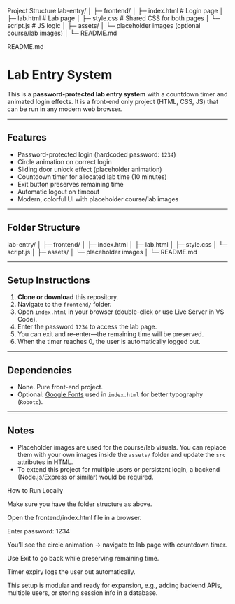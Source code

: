 Project Structure
lab-entry/
│
├─ frontend/
│   ├─ index.html        # Login page
│   ├─ lab.html          # Lab page
│   ├─ style.css         # Shared CSS for both pages
│   └─ script.js         # JS logic
│
├─ assets/
│   └─ placeholder images (optional course/lab images)
│
└─ README.md

README.md
# Lab Entry System

This is a **password-protected lab entry system** with a countdown timer and animated login effects. It is a front-end only project (HTML, CSS, JS) that can be run in any modern web browser.

---

## Features

- Password-protected login (hardcoded password: `1234`)
- Circle animation on correct login
- Sliding door unlock effect (placeholder animation)
- Countdown timer for allocated lab time (10 minutes)
- Exit button preserves remaining time
- Automatic logout on timeout
- Modern, colorful UI with placeholder course/lab images

---

## Folder Structure



lab-entry/
│
├─ frontend/
│ ├─ index.html
│ ├─ lab.html
│ ├─ style.css
│ └─ script.js
│
├─ assets/
│ └─ placeholder images
│
└─ README.md


---

## Setup Instructions

1. **Clone or download** this repository.
2. Navigate to the `frontend/` folder.
3. Open `index.html` in your browser (double-click or use Live Server in VS Code).
4. Enter the password `1234` to access the lab page.
5. You can exit and re-enter—the remaining time will be preserved.
6. When the timer reaches 0, the user is automatically logged out.

---

## Dependencies

- None. Pure front-end project.
- Optional: [Google Fonts](https://fonts.google.com/) used in `index.html` for better typography (`Roboto`).

---

## Notes

- Placeholder images are used for the course/lab visuals. You can replace them with your own images inside the `assets/` folder and update the `src` attributes in HTML.
- To extend this project for multiple users or persistent login, a backend (Node.js/Express or similar) would be required.

How to Run Locally

Make sure you have the folder structure as above.

Open the frontend/index.html file in a browser.

Enter password: 1234

You’ll see the circle animation → navigate to lab page with countdown timer.

Use Exit to go back while preserving remaining time.

Timer expiry logs the user out automatically.

This setup is modular and ready for expansion, e.g., adding backend APIs, multiple users, or storing session info in a database.
